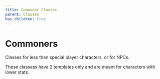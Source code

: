 ```yaml
---
title: Commoner Classes
parent: Classes
has_children: true
---
```


# Commoners

Classes for less than special player characters, or for NPCs. 

These classess have 2 templates only and are meant for characters with lower
stats. 


